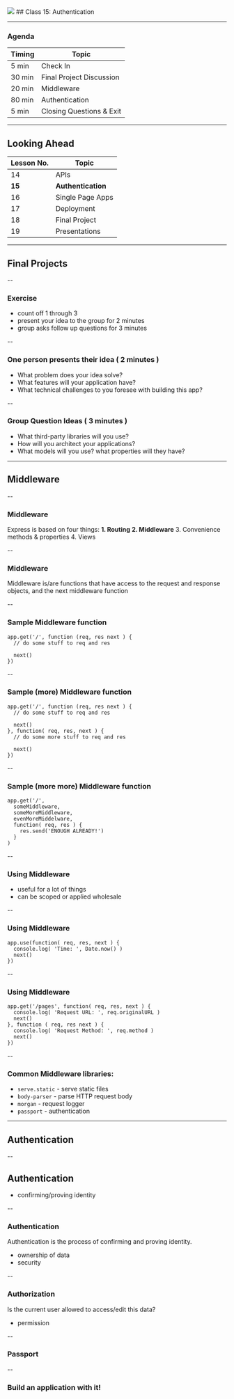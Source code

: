 <img src="https://upload.wikimedia.org/wikipedia/commons/9/99/Unofficial_JavaScript_logo_2.svg" style="max-width: 100px; border: none; box-shadow: none"/>
## Class 15: Authentication

---
### Agenda
| Timing | Topic                                    |
| ------ | ---------------------------------------- |
| 5  min | Check In                                 |
| 30 min | Final Project Discussion                 |
| 20 min | Middleware                               |
| 80 min | Authentication                           |
| 5  min | Closing Questions & Exit                 |

---
## Looking Ahead
| Lesson No. |        Topic             |
| ---------- | -----------------------  |
|     14     |   APIs                   |
|   **15**   | **Authentication**       |
|     16     | Single Page Apps         |
|     17     | Deployment               |
|     18     | Final Project            |
|     19     | Presentations            |

---
## Final Projects

--
### Exercise
- count off 1 through 3
- present your idea to the group for 2 minutes
- group asks follow up questions for 3 minutes

--
### One person presents their idea ( 2 minutes )
- What problem does your idea solve?
- What features will your application have?
- What technical challenges to you foresee with building this app?

--
### Group Question Ideas ( 3 minutes )
- What third-party libraries will you use?
- How will you architect your applications?
- What models will you use? what properties will they have?

---
## Middleware

--
### Middleware
Express is based on four things:
**1. Routing**
**2. Middleware**
3. Convenience methods & properties
4. Views

--
### Middleware
Middleware is/are functions that have access to the request and response objects, and the next middleware function

--
### Sample Middleware function
```
app.get('/', function (req, res next ) {
  // do some stuff to req and res

  next()
})
```

--
### Sample (more) Middleware function
```
app.get('/', function (req, res next ) {
  // do some stuff to req and res

  next()
}, function( req, res, next ) {
  // do some more stuff to req and res

  next()
})
```

--
### Sample (more more) Middleware function
```
app.get('/',
  someMiddleware,
  someMoreMiddleware,
  evenMoreMiddelware,
  function( req, res ) {
    res.send('ENOUGH ALREADY!')
  }
)
```

--
### Using Middleware
- useful for a lot of things
- can be scoped or applied wholesale

--
### Using Middleware
```
app.use(function( req, res, next ) {
  console.log( 'Time: ', Date.now() )
  next()
})
```

--
### Using Middleware
```
app.get('/pages', function( req, res, next ) {
  console.log( 'Request URL: ', req.originalURL )
  next()
}, function ( req, res next ) {
  console.log( 'Request Method: ', req.method )
  next()
})
```

--
### Common Middleware libraries:
- `serve.static` - serve static files
- `body-parser` - parse HTTP request body
- `morgan` - request logger
- `passport` - authentication

---
## Authentication

--
## Authentication
- confirming/proving identity

--
### Authentication
Authentication is the process of confirming and proving identity.
- ownership of data
- security

--
### Authorization
Is the current user allowed to access/edit this data?
- permission

--
### Passport

--
### Build an application with it!
